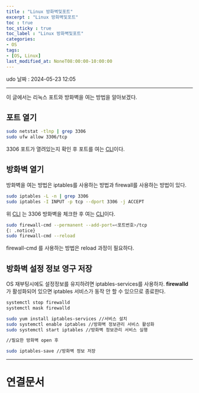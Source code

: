 ```yaml
---
title : "Linux 방화벽및포트"
excerpt : "Linux 방화벽및포트"
toc : true
toc_sticky : true
toc_label : "Linux 방화벽및포트"
categories:
- OS
tags:
- [OS, Linux]
last_modified_at: NoneT08:00:00-10:00:00
---
```

udo  날짜 : 2024-05-23 12:05
  
---
  
  이 글에서는 리눅스 포트와 방화벽을 여는 방법을 알아보겠다.
  
## 포트 열기
  
```bash
sudo netstat -tlnp | grep 3306
sudo ufw allow 3306/tcp
```

 3306 포트가 열려있는지 확인 후 포트를 여는 [CLI](../../cli/cli-CLI)이다.
  
## 방화벽 열기
 방화벽을 여는 방법은 iptables를 사용하는 방법과 firewall를 사용하는 방법이 있다.
  
```bash
sudo iptables -L -n | grep 3306
sudo iptables -I INPUT -p tcp --dport 3306 -j ACCEPT
```
 위 [CLI](../../cli/cli-CLI) 는 3306 방화벽을 체크한 후 여는 [CLI](../../cli/cli-CLI)이다.
  
```bash
sudo firewall-cmd --permanent --add-port=<포트번호>/tcp 
{: .notice}  
sudo firewall-cmd --reload
```
 firewall-cmd 를 사용하는 방법은 reload 과정이 필요하다.
  
## 방화벽 설정 정보 영구 저장
 OS 재부팅시에도 설정정보를 유지하려면 iptables-services를 사용하자. **firewalld** 가 활성화되어 있으면 iptables 서비스가 동작 안 할 수 있으므로 종료한다.
  
```bash
systemctl stop firewalld
systemctl mask firewalld
```
  
```bash
sudo yum install iptables-services //서비스 설치
sudo systemctl enable iptables //방화벽 정보관리 서비스 활성화
sudo systemctl start iptables //방화벽 정보관리 서비스 실행

//필요한 방화벽 open 후

sudo iptables-save //방화벽 정보 저장
```
  
---
  
# 연결문서
